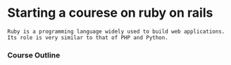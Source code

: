 # Starting a courese on ruby on rails
    Ruby is a programming language widely used to build web applications. Its role is very similar to that of PHP and Python.


### Course Outline
